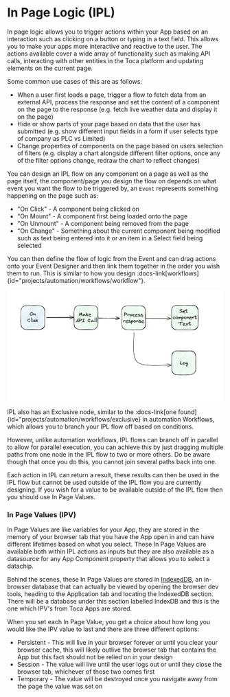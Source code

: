 # In Page Logic (IPL)

In page logic allows you to trigger actions within your App based on an interaction such as clicking on a button or typing in a text field. This allows you to make your apps more interactive and reactive to the user. 
The actions available cover a wide array of functionality such as making API calls, interacting with other entities in the Toca platform and updating elements on the current page.

Some common use cases of this are as follows:
- When a user first loads a page, trigger a flow to fetch data from an external API, process the response and set the content of a component on the page to the response (e.g. fetch live weather data and display it on the page)
- Hide or show parts of your page based on data that the user has submitted (e.g. show different input fields in a form if user selects type of company as PLC vs Limited)
- Change properties of components on the page based on users selection of filters (e.g. display a chart alongside different filter options, once any of the filter options change, redraw the chart to reflect changes)

You can design an IPL flow on any component on a page as well as the page itself, the component/page you design the flow on depends on what event you want the flow to be triggered by, an `Event` represents something happening on the page such as:
- "On Click" - A component being clicked on
- "On Mount" - A component first being loaded onto the page
- "On Unmount" - A component being removed from the page
- "On Change" - Something about the current component being modified such as text being entered into it or an item in a Select field being selected

You can then define the flow of logic from the Event and can drag actions onto your Event Designer and then link them together in the order you wish them to run. This is similar to how you design :docs-link[workflows]{id="projects/automation/workflows/workflow"}.

![IPL Diagram](/src/assets/ipl_diagram.png)

IPL also has an Exclusive node, similar to the :docs-link[one found]{id="projects/automation/workflows/exclusive} in automation Workflows, which allows you to branch your IPL flow off based on conditions.

However, unlike automation workflows, IPL flows can branch off in parallel to allow for parallel execution, you can achieve this by just dragging multiple paths from one node in the IPL flow to two or more others. Do be aware though that once you do this, you cannot join several paths back into one.

Each action in IPL can return a result, these results can then be used in the IPL flow but cannot be used outside of the IPL flow you are currently designing. If you wish for a value to be available outside of the IPL flow then you should use In Page Values.

### In Page Values (IPV)

In Page Values are like variables for your App, they are stored in the memory of your browser tab that you have the App open in and can have different lifetimes based on what you select. These In Page Values are available both within IPL actions as inputs but they are also available as a datasource for any App Component property that allows you to select a datachip.

Behind the scenes, these In Page Values are stored in [IndexedDB](https://developer.mozilla.org/en-US/docs/Web/API/IndexedDB_API/Using_IndexedDB), an in-browser database that can actually be viewed by opening the browser dev tools, heading to the Application tab and locating the IndexedDB section. There will be a database under this section labelled IndexDB and this is the one which IPV's from Toca Apps are stored.

When you set each In Page Value, you get a choice about how long you would like the IPV value to last and there are three different options:
- Persistent - This will live in your browser forever or until you clear your browser cache, this will likely outlive the browser tab that contains the App but this fact should not be relied on in your design
- Session - The value will live until the user logs out or until they close the browser tab, whichever of those two comes first
- Temporary - The value will be destroyed once you navigate away from the page the value was set on
